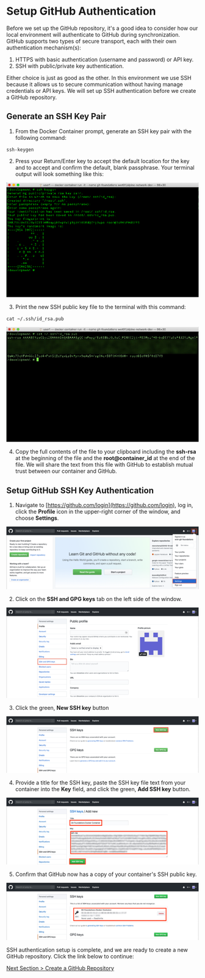 # Setup GitHub Authentication

Before we set up the GitHub repository, it's a good idea to consider how our local environment will authenticate to GitHub during synchronization. GitHub supports two types of secure transport, each with their own authentication mechanism(s):

1. HTTPS with basic authentication (username and password) or API key.
2. SSH with public/private key authentication.

Either choice is just as good as the other. In this environment we use SSH because it allows us to secure communication without having manage credentials or API keys. We will set up SSH authentication before we create a GitHub repository.

## **Generate an SSH Key Pair**

1. From the Docker Container prompt, generate an SSH key pair with the following command:

```shell
ssh-keygen
```

2. Press your Return/Enter key to accept the default location for the key and to accept and confirm the default, blank passphrase. Your terminal output will look something like this:

![container-ssh-keygen](../images/container-ssh-keygen.png)

3. Print the new SSH public key file to the terminal with this command:

```shell
cat ~/.ssh/id_rsa.pub
```

![container-ssh-key](../images/container-ssh-key.png)

4. Copy the full contents of the file to your clipboard including the **ssh-rsa** at the beginning of the file and the **root@container_id** at the end of the file. We will share the text from this file with GitHub to establish mutual trust between our container and GitHub.

## **Setup GitHub SSH Key Authentication**

1. Navigate to [https://github.com/login](https://github.com/login), log in, click the **Profile** icon in the upper-right corner of the window, and choose **Settings**.

![github-settings](../images/github-settings.png)

2. Click on the **SSH and GPG keys** tab on the left side of the window.

![github-profile](../images/github-profile.png)

3. Click the green, **New SSH key** button

![github-ssh-keys](../images/github-ssh-keys.png)

4. Provide a title for the SSH key, paste the SSH key file text from your container into the **Key** field, and click the green, **Add SSH key** button.

![github-add-ssh-key](../images/github-add-ssh-key.png)

5. Confirm that GitHub now has a copy of your container's SSH public key.

![github-new-ssh-key](../images/github-new-ssh-key.png)

SSH authentication setup is complete, and we are ready to create a new GitHub repository. Click the link below to continue:

[Next Section > Create a GitHub Repository](section_3.md "Create a GitHub Repository")
